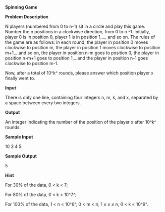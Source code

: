 **Spinning Game**

**Problem Description**

N players (numbered from 0 to n-1) sit in a circle and play this game. Number the n positions in a clockwise direction, from 0 to n -1. Initially, player 0 is in position 0, player 1 is in position 1,\..., and so on. The rules of the game are as follows: in each round, the player in position 0 moves clockwise to position m, the player in position 1 moves clockwise to position m+1,\...and so on, the player in position n-m goes to position 0, the player in position n-m+1 goes to position 1,\...and the player in position n-1 goes clockwise to position m-1.

Now, after a total of 10^k^ rounds, please answer which position player x finally went to.

**Input**

There is only one line, containing four integers n, m, k, and x, separated by a space between every two integers.

**Output**

An integer indicating the number of the position of the player x after 10^k^ rounds.

**Sample Input**

10 3 4 5

**Sample Output**

5

**Hint**

For 30% of the data, 0 \< k \< 7;

For 80% of the data, 0 \< k \< 10^7^;

For 100% of the data, 1 \< n \< 10^6^, 0 \< m \< n, 1 ≤ x ≤ n, 0 \< k \< 10^9^.
